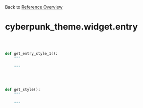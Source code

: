 
Back to [Reference Overview](https://github.com/pyrustic/cyberpunk-theme/blob/master/docs/reference/README.md)

# cyberpunk\_theme.widget.entry



<br>


```python

def get_entry_style_1():
    """
    
    """

```

<br>

```python

def get_style():
    """
    
    """

```


